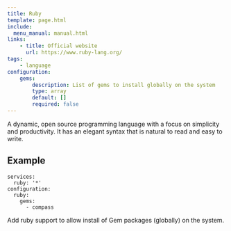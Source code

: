 ```yaml
---
title: Ruby
template: page.html
include: 
  menu_manual: manual.html
links:
    - title: Official website
      url: https://www.ruby-lang.org/
tags:
    - language
configuration: 
    gems:
        description: List of gems to install globally on the system
        type: array
        default: []
        required: false
---
```

A dynamic, open source programming language with a focus on simplicity and productivity. It has an elegant syntax that is natural to read and easy to write.

## Example

    services:
      ruby: '*'
    configuration:
      ruby:
        gems:
          - compass

Add ruby support to allow install of Gem packages (globally) on the system.